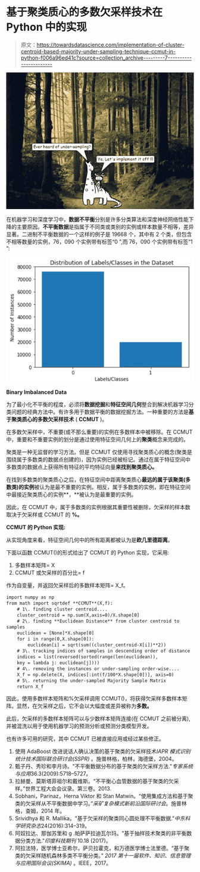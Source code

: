 # 基于聚类质心的多数欠采样技术在 Python 中的实现

> 原文：<https://towardsdatascience.com/implementation-of-cluster-centroid-based-majority-under-sampling-technique-ccmut-in-python-f006a96ed41c?source=collection_archive---------7----------------------->

![](img/6ecf1186f3609201bef15ec061ce1a00.png)

在机器学习和深度学习中，**数据不平衡**分别是许多分类算法和深度神经网络性能下降的主要原因。**不平衡数据**是指属于不同类或类别的实例或样本数量不相等，差异显著。二进制不平衡数据的一个这样的例子是 19668 个，其中有 2 个类，但包含不相等数量的实例，76，090 个实例带有标签“0 ”,而 76，090 个实例带有标签“1 ”:

![](img/3009916f03d08d725287a3cc6e61a1b9.png)

**Binary Imbalanced Data**

为了最小化不平衡的程度，必须将**数据挖掘**和**特征空间几何**整合到解决机器学习分类问题的经典方法中。有许多用于数据平衡的数据挖掘方法。一种重要的方法是**基于聚类质心的多数欠采样技术** ( **CCMUT** )。

在多数欠采样中，不重要(或不那么重要)的实例在多数样本中被移除。在 CCMUT 中，重要和不重要实例的划分是通过使用特征空间几何上的**聚类**概念来完成的。

聚类是一种无监督的学习方法。但是 CCMUT 仅使用寻找聚类质心的概念(聚类是围绕属于多数类的数据点创建的)，因为实例已经被标记。通过在属于特征空间中多数类的数据点上获得所有特征的平均特征向量**来找到聚类质心。**

在找到多数类的聚类质心之后，在特征空间中距离聚类质心**最远的属于该聚类(多数类)的实例**被认为是最不重要的实例。相反，属于多数类的实例，即在特征空间中最接近聚类质心的实例**，**被认为是最重要的实例。

因此，在 CCMUT 中，属于多数类的实例根据其重要性被删除，欠采样的样本数取决于欠采样或 CCMUT 的 **%。**

**CCMUT 的 Python 实现:**

从实现角度来看，特征空间几何中的所有距离都被认为是**欧几里德距离**。

下面以函数 CCMUT()的形式给出了 CCMUT 的 Python 实现，它采用:

1.  多数样本矩阵= X
2.  CCMUT 或欠采样的百分比= f

作为自变量，并返回欠采样后的多数样本矩阵= X_f。

```
import numpy as np
from math import sqrtdef **CCMUT**(X,f):
    # 1\. finding cluster centroid....
    cluster_centroid = np.sum(X,axis=0)/X.shape[0]
    # 2\. finding **Euclidean Distance** from cluster centroid to samples
    euclidean = [None]*X.shape[0]
    for i in range(0,X.shape[0]):
        euclidean[i] = sqrt(sum((cluster_centroid-X[i])**2))
    # 3\. tracking indices of samples in descending order of distance
    indices = list(reversed(sorted(range(len(euclidean)), 
    key = lambda j: euclidean[j])))
    # 4\. removing the instances or under-sampling order-wise....
    X_f = np.delete(X, indices[:int(f/100*X.shape[0])], axis=0)
    # 5\. returning the under-sampled Majority Sample Matrix
    return X_f
```

因此，使用多数样本矩阵和%欠采样调用 CCMUT()，将获得欠采样多数样本矩阵。显然，在欠采样之后，它不会以大幅度或差异被称为**多数。**

此后，欠采样的多数样本矩阵可以与少数样本矩阵连接(在 CCMUT 之前被分离),并被混洗以用于使用机器学习的预测分析或预测分类模型开发。

也有许多可用的研究，其中 CCMUT 已被直接应用或经过某些修正。

1.  使用 AdaBoost 改进说话人确认决策的基于聚类的欠采样技术*IAPR 模式识别统计技术国际联合研讨会(SSPR)* 。施普林格，柏林，海德堡，2004。
2.  甄子丹、秀珍和李月诗。"不平衡数据分布的基于聚类的欠采样方法."*专家系统与应用*36.3(2009):5718–5727。
3.  拉赫曼、莫斯塔菲祖尔和戴维斯。“不平衡心血管数据的基于聚类的欠采样。”世界工程大会会议录。第三卷。2013.
4.  Sobhani，Parinaz，Herna Viktor 和 Stan Matwin。“使用集成方法和基于聚类的欠采样从不平衡数据中学习。”*采矿复杂模式新前沿国际研讨会*。施普林格，查姆，2014 年。
5.  Srividhya 和 R. Mallika。"基于欠采样的聚类同心圆处理不平衡数据."*中东科学研究杂志*24(2016):314–319。
6.  阿奴拉达、那伽苏里和 g .帕萨萨拉迪瓦尔玛。"基于抽样技术聚类的非平衡数据分类方法."*印度科技期刊* 10.18 (2017)。
7.  阿拉法特，医学博士亚希尔，萨贝拉霍克，和万德医学博士法里德。“基于聚类的欠采样随机森林多类不平衡分类。” *2017 第十一届软件、知识、信息管理与应用国际会议(SKIMA)* 。IEEE，2017。